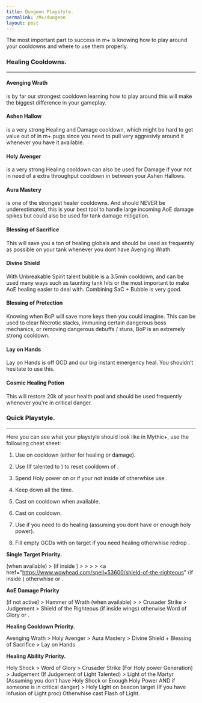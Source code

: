 ```yaml
---
title: Dungeon Playstyle.
permalink: /M+/dungeon
layout: post
---
```


The most important part to success in m+ is knowing how to play around your cooldowns and where to use them properly.

### **Healing Cooldowns.**

---

#### **Avenging Wrath**

is by far our strongest cooldown learning how to play around this will make the biggest difference in your gameplay.

#### **Ashen Hallow**

is a very strong Healing and Damage cooldown, which might be hard to get value out of in m+ pugs since you need to pull very aggresivly around it whenever you have it available.

#### **Holy Avenger**

is a very strong Healing cooldown can also be used for Damage if your not in need of a extra throughput cooldown in between your Ashen Hallows.

#### **Aura Mastery**

is one of the strongest healer cooldowns. And should NEVER be underestimated, this is your best tool to handle large incoming AoE damage spikes but could also be used for tank damage mitigation.

#### **Blessing of Sacrifice**

This will save you a ton of healing globals and should be used as frequently as possible on your tank whenever you dont have Avenging Wrath.

#### **Divine Shield**

With Unbreakable Spirit talent bubble is a 3.5min cooldown, and can be used many ways such as taunting tank hits or the most important to make AoE healing easier to deal with. Combining SaC + Bubble is very good.

#### **Blessing of Protection**

Knowing when BoP will save more keys then you could imagine. This can be used to clear Necrotic stacks, immuning certain dangerous boss mechanics, or removing dangerous debuffs / stuns, BoP is an extremely strong cooldown.

#### **Lay on Hands**

Lay on Hands is off GCD and our big instant emergency heal. You shouldn’t hesitate to use this.

#### **Cosmic Healing Potion**

This will restore 20k of your health pool and should be used frequently whenever you're in critical danger.



### **Quick Playstyle.**

---

Here you can see what your playstyle should look like in Mythic+, use the following cheat sheet:

1. Use <a href="https://www.wowhead.com/spell=20473/holy-shock" data-wowhead="spell=20473"></a> on cooldown (either for healing or damage).

2. Use <a href="https://www.wowhead.com/spell=293895/crusader-strike" data-wowhead="spell=293895"></a> (If talented to <a href="https://www.wowhead.com/spell=196926/crusaders-might" data-wowhead="spell=196926"></a>) to reset cooldown of <a href="https://www.wowhead.com/spell=20473/holy-shock" data-wowhead="spell=20473"></a>.

3. Spend Holy power on <a href="https://www.wowhead.com/spell=85673/word-of-glory" data-wowhead="spell=85673"></a> or <a href="https://www.wowhead.com/spell=85222/light-of-dawn" data-wowhead="spell=85222"></a> if your not inside of <a href="https://tbc.wowhead.com/spell=31884/avenging-wrath" data-wowhead="spell=31884"></a> otherwhise use <a href="https://www.wowhead.com/spell=53600/shield-of-the-righteous" data-wowhead="spell=53600"></a>.

4. Keep <a href="https://www.wowhead.com/spell=26573/consecration" data-wowhead="spell=26573"></a> down all the time.

5. Cast <a href="https://www.wowhead.com/spell=24275/hammer-of-wrath" data-wowhead="spell=24275"></a> on cooldown when available.

6. Cast <a href="https://www.wowhead.com/spell=20271/judgment" data-wowhead="spell=20271"></a> on cooldown.

7. Use <a href="https://www.wowhead.com/spell=183998/light-of-the-martyr" data-wowhead="spell=183998"></a> if you need to do healing (assuming you dont have <a href="https://www.wowhead.com/spell=20473/holy-shock" data-wowhead="spell=20473"></a> or enough holy power).

8. Fill empty GCDs with <a href="https://www.wowhead.com/spell=82326/holy-light" data-wowhead="spell=82326"></a> on <a href="https://www.wowhead.com/spell=53563/beacon-of-light" data-wowhead="spell=53563"></a> target if you need healing otherwhise redrop <a href="https://www.wowhead.com/spell=26573/consecration" data-wowhead="spell=26573"></a>.

**Single Target Priority.**

<a href="https://www.wowhead.com/spell=24275/hammer-of-wrath" data-wowhead="spell=24275"></a> (when available) > <a href="https://www.wowhead.com/spell=20271/judgment" data-wowhead="spell=20271"></a> (if inside <a href="https://tbc.wowhead.com/spell=31884/avenging-wrath" data-wowhead="spell=31884"></a>) > <a href="https://www.wowhead.com/spell=20473/holy-shock" data-wowhead="spell=20473"></a> > <a href="https://www.wowhead.com/spell=26573/consecration" data-wowhead="spell=26573"></a> > <a href="https://www.wowhead.com/spell=293895/crusader-strike" data-wowhead="spell=293895"></a> > <a href="https://www.wowhead.com/spell=53600/shield-of-the-righteous" (if inside <a href="https://tbc.wowhead.com/spell=31884/avenging-wrath" data-wowhead="spell=31884"></a>) otherwhise <a href="https://www.wowhead.com/spell=85673/word-of-glory" data-wowhead="spell=85673"></a> or <a href="https://www.wowhead.com/spell=85222/light-of-dawn" data-wowhead="spell=85222"></a>.

**AoE Damage Priority**

<a href="https://www.wowhead.com/spell=26573/consecration" data-wowhead="spell=26573"></a> (if not active) > Hammer of Wrath (when available) > <a href="https://www.wowhead.com/spell=20473/holy-shock" data-wowhead="spell=20473"></a> > <a href="https://www.wowhead.com/spell=293895/crusader-strike" data-wowhead="spell=293895"></a> Crusader Strike > Judgement > Shield of the Righteous (if inside <a href="https://tbc.wowhead.com/spell=31884/avenging-wrath" data-wowhead="spell=31884"></a> wings) otherwise <a href="https://www.wowhead.com/spell=85673/word-of-glory" data-wowhead="spell=85673"></a> Word of Glory or <a href="https://www.wowhead.com/spell=85222/light-of-dawn" data-wowhead="spell=85222"></a>.

**Healing Cooldown Priority.**

Avenging Wrath > Holy Avenger > Aura Mastery > Divine Shield + Blessing of Sacrifice > Lay on Hands

**Healing Ability Priority.**

<a href="https://www.wowhead.com/spell=20473/holy-shock" data-wowhead="spell=20473"></a> Holy Shock > Word of Glory > Crusader Strike (For Holy power Generation) > <a href="https://www.wowhead.com/spell=20271/judgment" data-wowhead="spell=20271"></a> Judgement (If <a href="https://www.wowhead.com/spell=183778/judgment-of-light" data-wowhead="spell=183778"></a> Judgement of Light Talented) > Light of the Martyr (Assuming you don’t have <a href="https://www.wowhead.com/spell=20473/holy-shock" data-wowhead="spell=20473"></a> Holy Shock or Enough Holy Power AND if someone is in critical danger) > Holy Light on beacon target (If you have Infusion of Light proc) Otherwhise cast Flash of Light.

